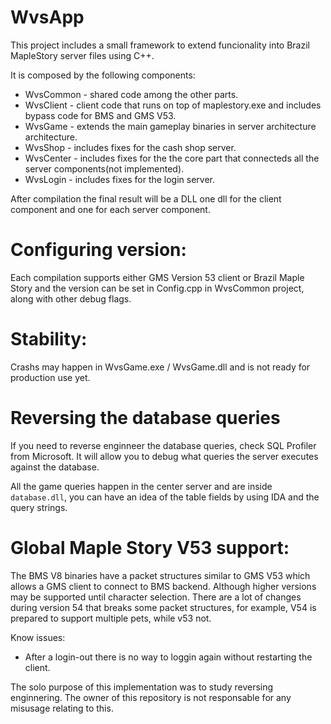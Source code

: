 # WvsApp

This project includes a small framework to extend funcionality into Brazil MapleStory server files using C++.

It is composed by the following components: 
- WvsCommon - shared code among the other parts.
- WvsClient - client code that runs on top of maplestory.exe and includes bypass code for BMS and GMS V53. 
- WvsGame - extends the main gameplay binaries in server architecture architecture. 
- WvsShop - includes fixes for the cash shop server.
- WvsCenter - includes fixes for the the core part that connecteds all the server components(not implemented).
- WvsLogin - includes fixes for the login server. 

After compilation the final result will be a DLL one dll for the client component and one for each server component.

# Configuring version:

Each compilation supports either GMS Version 53 client or Brazil Maple Story and the version can be set in Config.cpp in WvsCommon project, along with other debug flags. 

# Stability:

Crashs may happen in WvsGame.exe / WvsGame.dll and is not ready for production use yet.

# Reversing the database queries
If you need to reverse enginneer the database queries, check SQL Profiler from Microsoft. It will allow you to debug what queries the server executes against the database.

All the game queries happen in the center server and are inside `database.dll`, you can have an idea of the table fields by using IDA and the query strings.

# Global Maple Story V53 support:

The BMS V8 binaries have a packet structures similar to GMS V53 which allows a GMS client  to connect  to BMS backend. Although higher versions may be supported until character selection. There are a lot of changes during version 54 that breaks some packet structures, for example, V54 is prepared to support multiple pets, while v53 not. 

Know issues:
- After a login-out there is no way to loggin again without restarting the client.

The solo purpose of this implementation was to study reversing enginnering. 
The owner of this repository is not responsable for any misusage relating to this.

